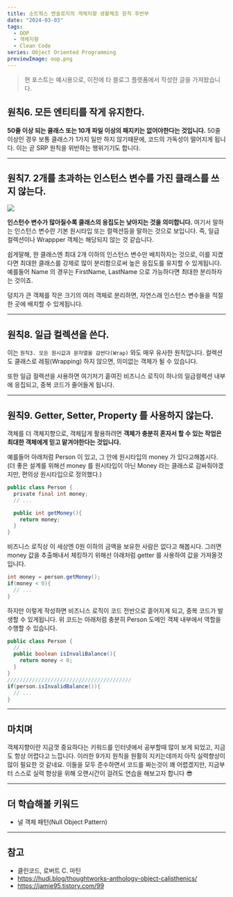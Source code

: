 ```yaml
---
title: 소트웍스 엔솔로지의 객체치향 생활체조 원칙 후반부
date: "2024-03-03"
tags:
  - OOP
  - 객체지향
  - Clean Code
series: Object Oriented Programming
previewImage: oop.png
---
```


> 현 포스트는 예시용으로, 이전에 타 블로그 플랫폼에서 작성한 글을 가져왔습니다.

## 원칙6. 모든 엔티티를 작게 유지한다.

**50줄 이상 되는 클래스 또는 10개 파일 이상의 패지키는 없어야한다는 것입니다.** 50줄 이상인 경우 보통 클래스가 1가지 일만 하지 않기때문에, 코드의 가독성이 떨어지게 됩니다. 이는 곧 SRP 원칙을 위반하는 행위기기도 합니다.

---

## 원칙7. 2개를 초과하는 인스턴스 변수를 가진 클래스를 쓰지 않는다.

![](https://velog.velcdn.com/images/msung99/post/81f692aa-5287-42d1-b646-a868a7d6a87f/image.png)

**인스턴수 변수가 많아질수록 클래스의 응집도는 낮아지는 것을 의미합니다.** 여기서 말하는 인스턴스 변수란 기본 원시타입 또는 컬렉션등을 말하는 것으로 보입니다. 즉, 일급 컬렉션이나 Wrappper 객체는 해당되지 않는 것 같습니다.

쉽게말해, 한 클래스엔 최대 2개 이하의 인스턴스 변수만 배치하자는 것으로, 이를 지켰다면 최대한 클래스를 강제로 많이 분리함으로써 높은 응집도를 유지할 수 있게됩니다. 예를들어 Name 의 경우는 FirstName, LastName 으로 가능하다면 최대한 분리하자는 것이죠.

덩치가 큰 객체를 작은 크기의 여러 객체로 분리하면, 자연스래 인스턴스 변수들을 적절한 곳에 배치할 수 있게됩니다.

---

## 원칙8. 일급 컬렉션을 쓴다.

이는 `원칙3. 모든 원시값과 문자열을 감싼다(Wrap)` 와도 매우 유사한 원칙입니다. 컬렉션도 클래스로 레핑(Wrapping) 하지 않으면, 의미없는 객체가 될 수 있습니다.

또한 일급 컬렉션을 사용하면 여기저기 흩여진 비즈니스 로직이 하나의 일급컬렉션 내부에 응집되고, 중복 코드가 줄어들게 됩니다.

---

## 원칙9. Getter, Setter, Property 를 사용하지 않는다.

객체를 더 객체지향으로, 객체답게 활용하려면 **객체가 충분히 혼자서 할 수 있는 작업은 최대한 객체에게 믿고 맡겨야한다는 것입니다.**

예를들어 아래처럼 Person 이 있고, 그 안에 원시타입의 money 가 있다고해봅시다. (더 좋은 설계를 위해선 money 를 원시타입이 아닌 Money 라는 클래스로 감싸줘야겠지만, 편의상 원시타입으로 정의했다.)

```java
public class Person {
  private final int money;
  // ...

  public int getMoney(){
    return money;
  }
}
```

비즈니스 로직상 이 세상엔 0원 이하의 금액을 보유한 사람은 없다고 해봅시다. 그러면 money 값을 추출해내서 체킹하기 위해선 아래처럼 getter 를 사용하여 값을 가져올것입니다.

```java
int money = person.getMoney();
if(money < 0){
  // ...
}
```

하지만 이렇게 작성하면 비즈니스 로직이 코드 전반으로 흩어지게 되고, 중복 코드가 발생할 수 있게됩니다. 위 코드는 아래처럼 충분히 Person 도메인 객체 내부에서 역할을 수행할 수 있습니다.

```java
public class Person {
  // ...
  public boolean isInvaliBalance(){
    return money < 0;
  }
}
////////////////////////////////////////
if(person.isInvalidBalance()){
  // ...
}
```

---

## 마치며

객체지향이란 지금껏 중요하다는 키워드를 인터넷에서 공부할때 많이 보게 되었고, 지금도 항상 어렵다고 느낍니다. 이러한 9가지 원칙을 원활히 지키는데까지 아직 실력향상이 많이 필요한 것 같네요. 이들을 모두 준수하면서 코드를 짜는것이 꽤 어렵겠지만, 지금부터 스스로 실력 향상을 위해 오랜시간이 걸려도 연습을 해보고자 합니다 😎

---

## 더 학습해볼 키워드

- 널 객체 패턴(Null Object Pattern)

---

## 참고

- 클린코드, 로버트 C. 마틴
- https://hudi.blog/thoughtworks-anthology-object-calisthenics/
- https://jamie95.tistory.com/99
